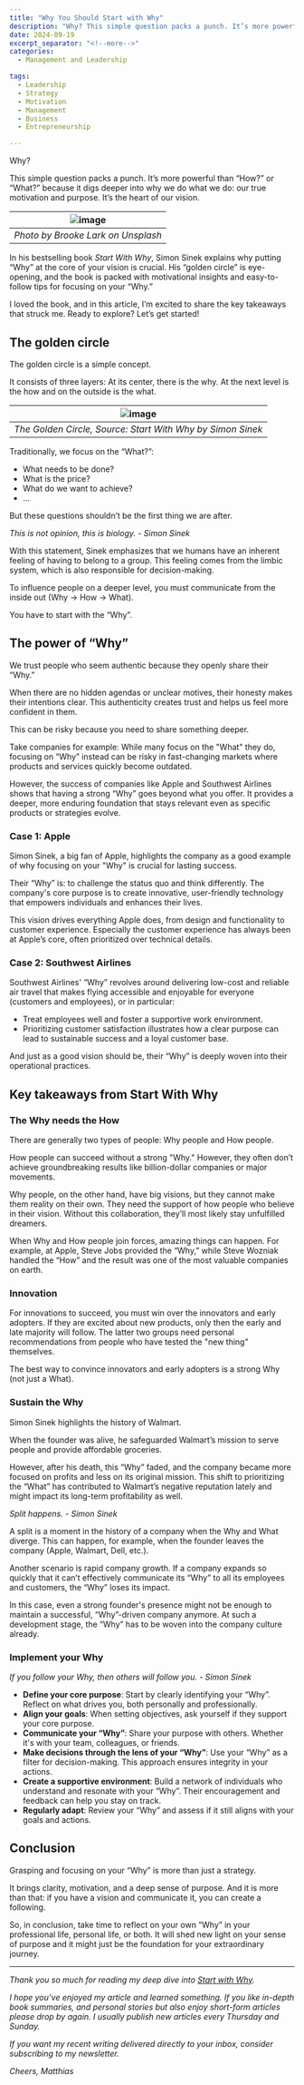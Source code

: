 ```yaml
---
title: "Why You Should Start with Why"
description: "Why? This simple question packs a punch. It’s more powerful than How? or What? because it digs deeper into why we do what we do: our true motivation and purpose. It’s the heart of our vision. In his bestselling book Start With Why, Simon Sinek explains why putting Why at the core of your vision is crucial. I loved the book, and in this article, I’m excited to share the key takeaways that struck me. Ready to explore?"
date: 2024-09-19
excerpt_separator: "<!--more-->"
categories:
  - Management and Leadership

tags:
  - Leadership
  - Strategy
  - Motivation
  - Management
  - Business
  - Entrepreneurship

---
```


Why?

This simple question packs a punch. It’s more powerful than “How?” or “What?” because it digs deeper into why we do what we do: our true motivation and purpose. It’s the heart of our vision.

| ![image](/assets/images/jukan-tateisi-start-steps-unsplash.jpg) |
|:--:|
| *Photo by Brooke Lark on Unsplash* |

In his bestselling book *Start With Why*, Simon Sinek explains why putting “Why” at the core of your vision is crucial. His “golden circle” is eye-opening, and the book is packed with motivational insights and easy-to-follow tips for focusing on your “Why.”

I loved the book, and in this article, I’m excited to share the key takeaways that struck me. Ready to explore? Let’s get started!

## The golden circle

The golden circle is a simple concept.

It consists of three layers: At its center, there is the why. At the next level is the how and on the outside is the what.


| ![image](/assets/images/Golden_Circle.png) |
|:--:|
| *The Golden Circle, Source: Start With Why by Simon Sinek* |

Traditionally, we focus on the “What?”:

- What needs to be done?
- What is the price?
- What do we want to achieve?
- …

But these questions shouldn’t be the first thing we are after.

*This is not opinion, this is biology. - Simon Sinek*

With this statement, Sinek emphasizes that we humans have an inherent feeling of having to belong to a group. This feeling comes from the limbic system, which is also responsible for decision-making.

To influence people on a deeper level, you must communicate from the inside out (Why → How → What).

You have to start with the “Why”.

## The power of “Why”

We trust people who seem authentic because they openly share their “Why.”

When there are no hidden agendas or unclear motives, their honesty makes their intentions clear. This authenticity creates trust and helps us feel more confident in them.

This can be risky because you need to share something deeper.

Take companies for example: While many focus on the "What" they do, focusing on “Why” instead can be risky in fast-changing markets where products and services quickly become outdated.

However, the success of companies like Apple and Southwest Airlines shows that having a strong “Why” goes beyond what you offer. It provides a deeper, more enduring foundation that stays relevant even as specific products or strategies evolve.

### Case 1: Apple

Simon Sinek, a big fan of Apple, highlights the company as a good example of why focusing on your "Why" is crucial for lasting success.

Their “Why” is: to challenge the status quo and think differently. The company's core purpose is to create innovative, user-friendly technology that empowers individuals and enhances their lives.

This vision drives everything Apple does, from design and functionality to customer experience. Especially the customer experience has always been at Apple’s core, often prioritized over technical details.

### Case 2: Southwest Airlines

Southwest Airlines' “Why” revolves around delivering low-cost and reliable air travel that makes flying accessible and enjoyable for everyone (customers and employees), or in particular:

- Treat employees well and foster a supportive work environment.
- Prioritizing customer satisfaction illustrates how a clear purpose can lead to sustainable success and a loyal customer base.

And just as a good vision should be, their “Why” is deeply woven into their operational practices.

## Key takeaways from Start With Why

### The Why needs the How

There are generally two types of people: Why people and How people.

How people can succeed without a strong "Why." However, they often don’t achieve groundbreaking results like billion-dollar companies or major movements.

Why people, on the other hand, have big visions, but they cannot make them reality on their own. They need the support of how people who believe in their vision. Without this collaboration, they’ll most likely stay unfulfilled dreamers.

When Why and How people join forces, amazing things can happen. For example, at Apple, Steve Jobs provided the “Why,” while Steve Wozniak handled the “How” and the result was one of the most valuable companies on earth.

### Innovation

For innovations to succeed, you must win over the innovators and early adopters. If they are excited about new products, only then the early and late majority will follow. The latter two groups need personal recommendations from people who have tested the "new thing" themselves.

The best way to convince innovators and early adopters is a strong Why (not just a What).

### Sustain the Why

Simon Sinek highlights the history of Walmart.

When the founder was alive, he safeguarded Walmart’s mission to serve people and provide affordable groceries.

However, after his death, this “Why” faded, and the company became more focused on profits and less on its original mission. This shift to prioritizing the “What” has contributed to Walmart’s negative reputation lately and might impact its long-term profitability as well.

*Split happens. - Simon Sinek*

A split is a moment in the history of a company when the Why and What diverge. This can happen, for example, when the founder leaves the company (Apple, Walmart, Dell, etc.).

Another scenario is rapid company growth. If a company expands so quickly that it can’t effectively communicate its “Why” to all its employees and customers, the “Why” loses its impact.

In this case, even a strong founder's presence might not be enough to maintain a successful, “Why”-driven company anymore. At such a development stage, the “Why” has to be woven into the company culture already.

### Implement your Why

*If you follow your Why, then others will follow you. - Simon Sinek*

- **Define your core purpose**: Start by clearly identifying your “Why”. Reflect on what drives you, both personally and professionally.
- **Align your goals**: When setting objectives, ask yourself if they support your core purpose.
- **Communicate your “Why”**: Share your purpose with others. Whether it's with your team, colleagues, or friends.
- **Make decisions through the lens of your “Why”**: Use your “Why” as a filter for decision-making. This approach ensures integrity in your actions.
- **Create a supportive environment**: Build a network of individuals who understand and resonate with your “Why”. Their encouragement and feedback can help you stay on track.
- **Regularly adapt**: Review your “Why” and assess if it still aligns with your goals and actions.

## **Conclusion**

Grasping and focusing on your “Why” is more than just a strategy.

It brings clarity, motivation, and a deep sense of purpose. And it is more than that: if you have a vision and communicate it, you can create a following.

So, in conclusion, take time to reflect on your own “Why” in your professional life, personal life, or both. It will shed new light on your sense of purpose and it might just be the foundation for your extraordinary journey.

---

*Thank you so much for reading my deep dive into [Start with Why](https://www.google.com/search?q=start+with+why).*

*I hope you’ve enjoyed my article and learned something. If you like in-depth book summaries, and personal stories but also enjoy short-form articles please drop by again. I usually publish new articles every Thursday and Sunday.*

*If you want my recent writing delivered directly to your inbox, consider subscribing to my newsletter.*

*Cheers, Matthias*